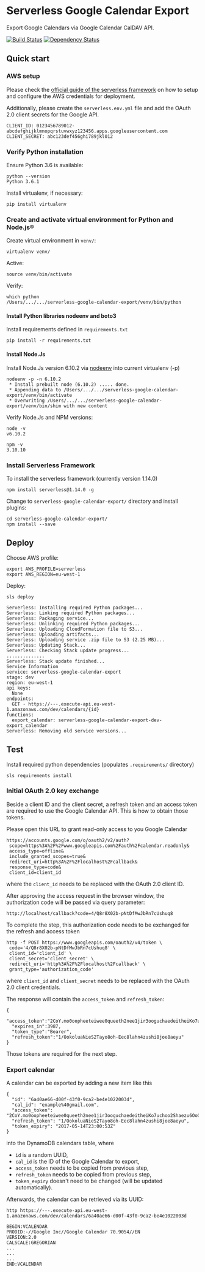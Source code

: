 # Serverless Google Calendar Export

Export Google Calendars via Google Calendar CalDAV API.

[![Build Status](https://travis-ci.org/sedden/serverless-google-calendar-export.svg?branch=master)](https://travis-ci.org/sedden/serverless-google-calendar-export)
[![Dependency Status](https://gemnasium.com/badges/github.com/sedden/serverless-google-calendar-export.svg)](https://gemnasium.com/github.com/sedden/serverless-google-calendar-export)

## Quick start

### AWS setup

Please check the [official guide of the serverless framework](https://serverless.com/framework/docs/providers/aws/guide/credentials/#creating-aws-access-keys)
on how to setup and configure the AWS credentials for deployment.

Additionally, please create the `serverless.env.yml` file and add the OAuth 2.0 client secrets for the Google API.

    CLIENT_ID: 0123456789012-abcdefghijklmnopqrstuvwxyz123456.apps.googleusercontent.com
    CLIENT_SECRET: abc123def456ghi789jkl012
    
### Verify Python installation

Ensure Python 3.6 is available:

    python --version
    Python 3.6.1

Install virtualenv, if necessary:

    pip install virtualenv

### Create and activate virtual environment for Python and Node.js®

Create virtual environment in `venv/`:

    virtualenv venv/

Active:

    source venv/bin/activate

Verify:

    which python
    /Users/.../.../serverless-google-calendar-export/venv/bin/python

#### Install Python libraries nodeenv and boto3

Install requirements defined in `requirements.txt`

    pip install -r requirements.txt

#### Install Node.Js

Install Node.Js version 6.10.2 via [nodeenv](https://github.com/ekalinin/nodeenv) into current virtualenv (-p)

    nodeenv -p -n 6.10.2
     * Install prebuilt node (6.10.2) ..... done.
     * Appending data to /Users/.../.../serverless-google-calendar-export/venv/bin/activate
     * Overwriting /Users/.../.../serverless-google-calendar-export/venv/bin/shim with new content

Verify Node.Js and NPM versions:

    node -v
    v6.10.2

    npm -v
    3.10.10


### Install Serverless Framework

To install the serverless framework (currently version 1.14.0)

    npm install serverless@1.14.0 -g

Change to `serverless-google-calendar-export/` directory and install plugins:

    cd serverless-google-calendar-export/
    npm install --save


## Deploy

Choose AWS profile:

    export AWS_PROFILE=serverless
    export AWS_REGION=eu-west-1

Deploy:

    sls deploy

    Serverless: Installing required Python packages...
    Serverless: Linking required Python packages...
    Serverless: Packaging service...
    Serverless: Unlinking required Python packages...
    Serverless: Uploading CloudFormation file to S3...
    Serverless: Uploading artifacts...
    Serverless: Uploading service .zip file to S3 (2.25 MB)...
    Serverless: Updating Stack...
    Serverless: Checking Stack update progress...
    ..............
    Serverless: Stack update finished...
    Service Information
    service: serverless-google-calendar-export
    stage: dev
    region: eu-west-1
    api keys:
      None
    endpoints:
      GET - https://---.execute-api.eu-west-1.amazonaws.com/dev/calendars/{id}
    functions:
      export_calendar: serverless-google-calendar-export-dev-export_calendar
    Serverless: Removing old service versions...


## Test

Install required python dependencies (populates `.requirements/` directory)

    sls requirements install

### Initial OAuth 2.0 key exchange 

Beside a client ID and the client secret, a refresh token and an access token are
required to use the Google Calendar API. This is how to obtain those tokens.

Please open this URL to grant read-only access to you Google Calendar

    https://accounts.google.com/o/oauth2/v2/auth?
     scope=https%3A%2F%2Fwww.googleapis.com%2Fauth%2Fcalendar.readonly&
     access_type=offline&
     include_granted_scopes=true&
     redirect_uri=http%3A%2F%2Flocalhost%2Fcallback&
     response_type=code&
     client_id=client_id

where the `client_id` needs to be replaced with the OAuth 2.0 client ID.
  
After approving the access request in the browser window, the authorization code will be passed via query parameter:

    http://localhost/callback?code=4/Q8r8X02b-pNtDfMwJbRn7cUshuq8

To complete the step, this authorization code needs to be exchanged for the refresh and access token
 
    http -f POST https://www.googleapis.com/oauth2/v4/token \
     code='4/Q8r8X02b-pNtDfMwJbRn7cUshuq8' \
     client_id='client_id' \
     client_secret='client_secret' \
     redirect_uri='http%3A%2F%2Flocalhost%2Fcallback' \
     grant_type='authorization_code'

where `client_id` and `client_secret` needs to be replaced with the OAuth 2.0 client credentials.
     
The response will contain the `access_token` and `refresh_token`:

    {
      "access_token":"2CoY.mo0oopheeteiwee0queeth2nee1jir3ooguchaedeitheiKo7uchoo2Shaezu6OoQuoojah2eX4iec3wahXahv1eeghoh4Op9geichae9kahy8wah9aew7veefa1",
      "expires_in":3987,
      "token_type":"Bearer",
      "refresh_token":"1/OokoluaNieS2Tayo8oh-Eec8lahn4zushi8joe8aeyu"
    }
    
Those tokens are required for the next step.

### Export calendar

A calendar can be exported by adding a new item like this

    {
      "id": "6a40ae66-d00f-43f0-9ca2-be4e1022003d",
      "cal_id": "example%40gmail.com",
      "access_token": "2CoY.mo0oopheeteiwee0queeth2nee1jir3ooguchaedeitheiKo7uchoo2Shaezu6OoQuoojah2eX4iec3wahXahv1eeghoh4Op9geichae9kahy8wah9aew7veefa1",
      "refresh_token": "1/OokoluaNieS2Tayo8oh-Eec8lahn4zushi8joe8aeyu",
      "token_expiry": "2017-05-14T23:00:53Z"
    }
    
into the DynamoDB calendars table, where

 * `id` is a random UUID,
 * `cal_id` is the ID of the Google Calendar to export,
 * `access_token` needs to be copied from previous step,
 * `refresh_token` needs to be copied from previous step,
 * `token_expiry` doesn't need to be changed (will be updated automatically).
 
Afterwards, the calendar can be retrieved via its UUID:
 
    http https://---.execute-api.eu-west-1.amazonaws.com/dev/calendars/6a40ae66-d00f-43f0-9ca2-be4e1022003d
 
    BEGIN:VCALENDAR
    PRODID:-//Google Inc//Google Calendar 70.9054//EN
    VERSION:2.0
    CALSCALE:GREGORIAN
    ...
    ...
    ...
    END:VCALENDAR

